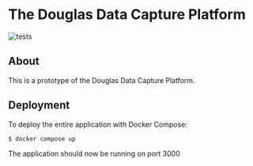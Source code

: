 # The Douglas Data Capture Platform
![tests](https://github.com/joshunrau/DouglasDataCapturePlatform/actions/workflows/tests.yml/badge.svg)

## About

This is a prototype of the Douglas Data Capture Platform.

## Deployment

To deploy the entire application with Docker Compose:

```
$ docker compose up
```

The application should now be running on port 3000


